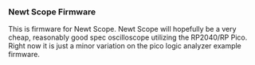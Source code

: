 <h3> Newt Scope Firmware </h3>
<p>
This is firmware for Newt Scope. Newt Scope will hopefully be a very cheap, reasonably good spec oscilloscope utilizing the RP2040/RP Pico. 
Right now it is just a minor variation on the pico logic analyzer example firmware. 
</p>
